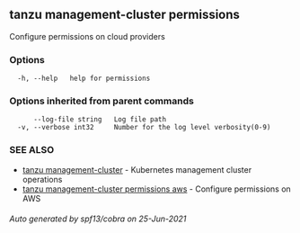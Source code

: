 ## tanzu management-cluster permissions

Configure permissions on cloud providers

### Options

```
  -h, --help   help for permissions
```

### Options inherited from parent commands

```
      --log-file string   Log file path
  -v, --verbose int32     Number for the log level verbosity(0-9)
```

### SEE ALSO

* [tanzu management-cluster](tanzu_management-cluster.md)	 - Kubernetes management cluster operations
* [tanzu management-cluster permissions aws](tanzu_management-cluster_permissions_aws.md)	 - Configure permissions on AWS

###### Auto generated by spf13/cobra on 25-Jun-2021
